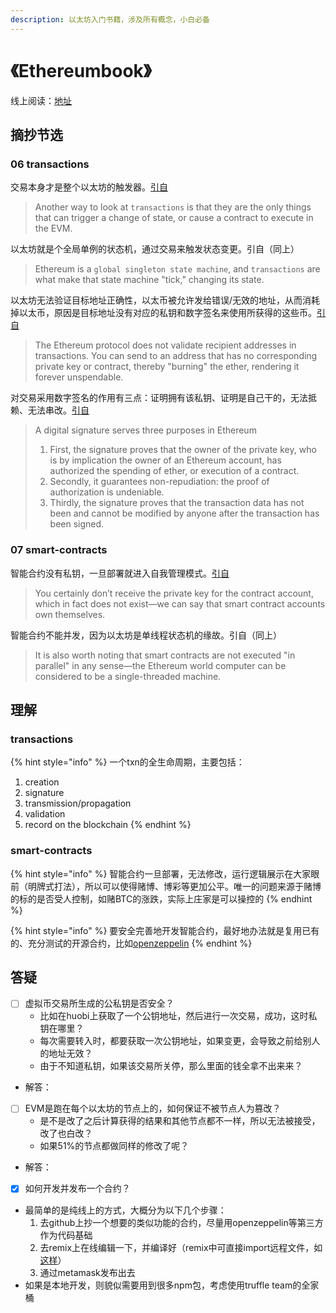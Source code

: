 ```yaml
---
description: 以太坊入门书籍，涉及所有概念，小白必备
---
```


# 《Ethereumbook》

线上阅读：[地址](https://github.com/ethereumbook/ethereumbook)

## 摘抄节选

### 06 transactions

交易本身才是整个以太坊的触发器。[引自](https://github.com/ethereumbook/ethereumbook/blob/develop/06transactions.asciidoc#transactions)

> Another way to look at `transactions` is that they are the only things that can trigger a change of state, or cause a contract to execute in the EVM.

以太坊就是个全局单例的状态机，通过交易来触发状态变更。引自（同上）

> Ethereum is a `global singleton state machine`, and `transactions` are what make that state machine "tick," changing its state.

以太坊无法验证目标地址正确性，以太币被允许发给错误/无效的地址，从而消耗掉以太币，原因是目标地址没有对应的私钥和数字签名来使用所获得的这些币。[引自](https://github.com/ethereumbook/ethereumbook/blob/develop/06transactions.asciidoc#transaction-recipient)

> The Ethereum protocol does not validate recipient addresses in transactions. You can send to an address that has no corresponding private key or contract, thereby "burning" the ether, rendering it forever unspendable.

对交易采用数字签名的作用有三点：证明拥有该私钥、证明是自己干的，无法抵赖、无法串改。[引自](https://github.com/ethereumbook/ethereumbook/blob/develop/06transactions.asciidoc#the-elliptic-curve-digital-signature-algorithm)

> A digital signature serves three purposes in Ethereum
>
> 1. First, the signature proves that the owner of the private key, who is by implication the owner of an Ethereum account, has authorized the spending of ether, or execution of a contract. 
> 2. Secondly, it guarantees non-repudiation: the proof of authorization is undeniable.
> 3. Thirdly, the signature proves that the transaction data has not been and cannot be modified by anyone after the transaction has been signed.

### 07 smart-contracts

智能合约没有私钥，一旦部署就进入自我管理模式。[引自](https://github.com/ethereumbook/ethereumbook/blob/develop/07smart-contracts-solidity.asciidoc#life-cycle-of-a-smart-contract)

> You certainly don’t receive the private key for the contract account, which in fact does not exist—we can say that smart contract accounts own themselves.

智能合约不能并发，因为以太坊是单线程状态机的缘故。引自（同上）

> It is also worth noting that smart contracts are not executed "in parallel" in any sense—the Ethereum world computer can be considered to be a single-threaded machine.

## 理解

### transactions

{% hint style="info" %}
一个txn的全生命周期，主要包括：

1. creation
2. signature
3. transmission/propagation
4. validation
5. record on the blockchain
{% endhint %}

### smart-contracts

{% hint style="info" %}
智能合约一旦部署，无法修改，运行逻辑展示在大家眼前（明牌式打法），所以可以使得赌博、博彩等更加公平。唯一的问题来源于赌博的标的是否受人控制，如赌BTC的涨跌，实际上庄家是可以操控的
{% endhint %}

{% hint style="info" %}
要安全完善地开发智能合约，最好地办法就是复用已有的、充分测试的开源合约，比如[openzeppelin](https://openzeppelin.com/contracts/)
{% endhint %}

## 答疑

* [ ] 虚拟币交易所生成的公私钥是否安全？
  * 比如在huobi上获取了一个公钥地址，然后进行一次交易，成功，这时私钥在哪里？
  * 每次需要转入时，都要获取一次公钥地址，如果变更，会导致之前给别人的地址无效？
  * 由于不知道私钥，如果该交易所关停，那么里面的钱全拿不出来来？
* 解答：



* [ ] EVM是跑在每个以太坊的节点上的，如何保证不被节点人为篡改？
  * 是不是改了之后计算获得的结果和其他节点都不一样，所以无法被接受，改了也白改？
  * 如果51%的节点都做同样的修改了呢？
* 解答：



* [x] 如何开发并发布一个合约？
* 最简单的是纯线上的方式，大概分为以下几个步骤：
  1. 去github上抄一个想要的类似功能的合约，尽量用openzeppelin等第三方作为代码基础
  2. 去remix上在线编辑一下，并编译好（remix中可直接import远程文件，如[这样](https://github.com/OpenZeppelin/openzeppelin-contracts/contracts/access/Ownable.sol)）
  3. 通过metamask发布出去
* 如果是本地开发，则貌似需要用到很多npm包，考虑使用truffle team的全家桶

